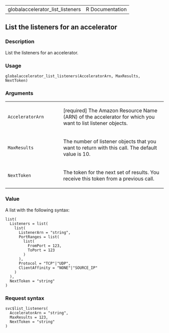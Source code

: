 <table style="width: 100%;">
<tbody>
<tr class="odd">
<td>globalaccelerator_list_listeners</td>
<td style="text-align: right;">R Documentation</td>
</tr>
</tbody>
</table>

## List the listeners for an accelerator

### Description

List the listeners for an accelerator.

### Usage

    globalaccelerator_list_listeners(AcceleratorArn, MaxResults, NextToken)

### Arguments

<table>
<colgroup>
<col style="width: 35%" />
<col style="width: 65%" />
</colgroup>
<tbody>
<tr class="odd">
<td><code
id="globalaccelerator_list_listeners_:_AcceleratorArn">AcceleratorArn</code></td>
<td><p>[required] The Amazon Resource Name (ARN) of the accelerator for
which you want to list listener objects.</p></td>
</tr>
<tr class="even">
<td><code
id="globalaccelerator_list_listeners_:_MaxResults">MaxResults</code></td>
<td><p>The number of listener objects that you want to return with this
call. The default value is 10.</p></td>
</tr>
<tr class="odd">
<td><code
id="globalaccelerator_list_listeners_:_NextToken">NextToken</code></td>
<td><p>The token for the next set of results. You receive this token
from a previous call.</p></td>
</tr>
</tbody>
</table>

### Value

A list with the following syntax:

    list(
      Listeners = list(
        list(
          ListenerArn = "string",
          PortRanges = list(
            list(
              FromPort = 123,
              ToPort = 123
            )
          ),
          Protocol = "TCP"|"UDP",
          ClientAffinity = "NONE"|"SOURCE_IP"
        )
      ),
      NextToken = "string"
    )

### Request syntax

    svc$list_listeners(
      AcceleratorArn = "string",
      MaxResults = 123,
      NextToken = "string"
    )
